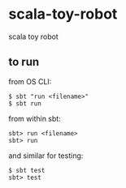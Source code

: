 # scala-toy-robot

scala toy robot

## to run

from OS CLI:

    $ sbt "run <filename>"
    $ sbt run

from within  sbt:

    sbt> run <filename>
    sbt> run

and similar for testing:

    $ sbt test
    sbt> test